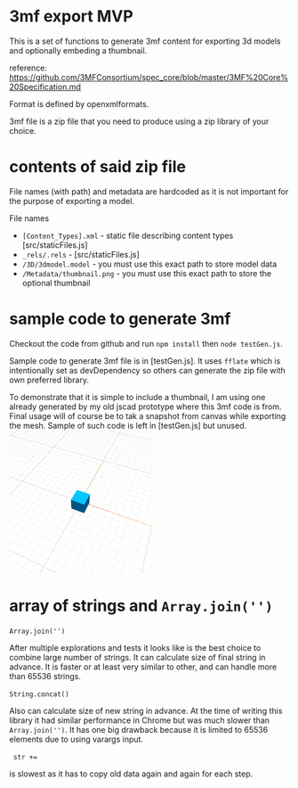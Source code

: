 # 3mf export MVP

This is a set of functions to generate 3mf content for exporting 3d models and optionally embeding a thumbnail.

reference: https://github.com/3MFConsortium/spec_core/blob/master/3MF%20Core%20Specification.md

Format is defined by openxmlformats.

3mf file is a zip file that you need to produce using a zip library of your choice.

# contents of said zip file

File names (with path) and metadata are hardcoded as it is not important for the purpose of exporting a model.

File names 
- `[Content_Types].xml` - static file describing content types [src/staticFiles.js]
- `_rels/.rels` -  [src/staticFiles.js]
- `/3D/3dmodel.model` - you must use this exact path to store model data
- `/Metadata/thumbnail.png` - you must use this exact path to store the optional thumbnail


# sample code to generate 3mf

Checkout the code from github and run `npm install` then `node testGen.js`.

Sample code to generate 3mf file is in [testGen.js]. It uses `fflate` which is intentionally set as
devDependency so others can generate the zip file with own preferred library.

To demonstrate that it is simple to include a thumbnail, I am using one already generated by my old jscad prototype
where this 3mf code is from. Final usage will of course be to tak a snapshot from canvas while exporting the mesh.
Sample of such code is left in [testGen.js] but unused.
![testThumbnail.png](testThumbnail.png)

# array of strings and `Array.join('')`

`Array.join('')`

After multiple explorations and tests it looks like  is the best choice to combine large number of strings. It can calculate size of final string in advance. It is faster or at least very similar to other, and can handle more than 65536 strings.

`String.concat()` 

Also can calculate size of new string in advance. At the time of writing this library it had similar performance in Chrome but was much slower than `Array.join('')`. It has one big drawback because it is limited to 65536 elements due to using varargs input.

` str +=` 

is slowest as it has to copy old data again and again for each step.
